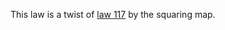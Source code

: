 This law is a twist of [law 117](https://teorth.github.io/equational_theories/implications/?117) by the squaring map.
